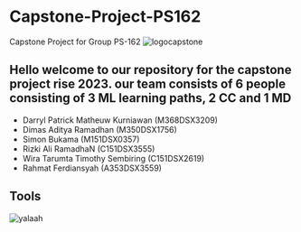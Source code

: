 # Capstone-Project-PS162
Capstone Project for Group PS-162
![logocapstone](https://github.com/dimasramadhan29/Capstone-Project-PS162/assets/79414122/80019eb4-80e9-47cd-b57b-b6a650447cd3)

## Hello welcome to our repository for the capstone project rise 2023. our team consists of 6 people consisting of 3 ML learning paths, 2 CC and 1 MD

- Darryl Patrick Matheuw Kurniawan (M368DSX3209)
- Dimas Aditya Ramadhan (M350DSX1756)
- Simon Bukama (M151DSX0357)    
- Rizki Ali RamadhaN (C151DSX3555)  
- Wira Tarumta Timothy Sembiring (C151DSX2619)  
- Rahmat Ferdiansyah (A353DSX3559) 

## Tools
![yalaah](https://github.com/dimasramadhan29/Capstone-Project-PS162/assets/79414122/f663e60e-0b74-4aec-b834-1567f1d1cdbd)
